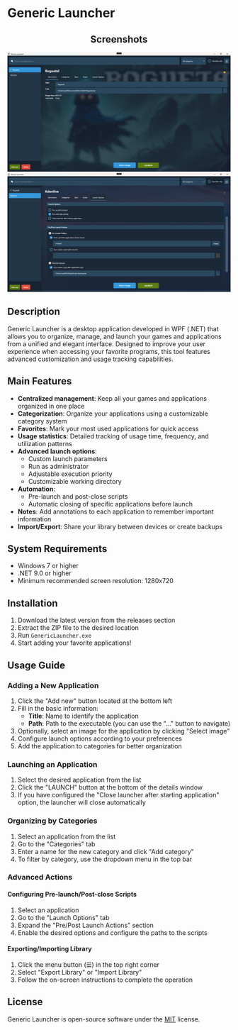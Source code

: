 # Generic Launcher

<h2 align="center">Screenshots</h2>
<p align="left">

<img src="./GenericLauncher/Captures/1.png">
<img src="./GenericLauncher/Captures/2.png">

## Description

Generic Launcher is a desktop application developed in WPF (.NET) that allows you to organize, manage, and launch your games and applications from a unified and elegant interface. Designed to improve your user experience when accessing your favorite programs, this tool features advanced customization and usage tracking capabilities.

## Main Features

- **Centralized management**: Keep all your games and applications organized in one place
- **Categorization**: Organize your applications using a customizable category system
- **Favorites**: Mark your most used applications for quick access
- **Usage statistics**: Detailed tracking of usage time, frequency, and utilization patterns
- **Advanced launch options**:
  - Custom launch parameters
  - Run as administrator
  - Adjustable execution priority
  - Customizable working directory
- **Automation**:
  - Pre-launch and post-close scripts
  - Automatic closing of specific applications before launch
- **Notes**: Add annotations to each application to remember important information
- **Import/Export**: Share your library between devices or create backups

## System Requirements

- Windows 7 or higher
- .NET 9.0 or higher
- Minimum recommended screen resolution: 1280x720

## Installation

1. Download the latest version from the releases section
2. Extract the ZIP file to the desired location
3. Run `GenericLauncher.exe`
4. Start adding your favorite applications!

## Usage Guide

### Adding a New Application

1. Click the "Add new" button located at the bottom left
2. Fill in the basic information:
   - **Title**: Name to identify the application
   - **Path**: Path to the executable (you can use the "..." button to navigate)
3. Optionally, select an image for the application by clicking "Select image"
4. Configure launch options according to your preferences
5. Add the application to categories for better organization

### Launching an Application

1. Select the desired application from the list
2. Click the "LAUNCH" button at the bottom of the details window
3. If you have configured the "Close launcher after starting application" option, the launcher will close automatically

### Organizing by Categories

1. Select an application from the list
2. Go to the "Categories" tab
3. Enter a name for the new category and click "Add category"
4. To filter by category, use the dropdown menu in the top bar

### Advanced Actions

#### Configuring Pre-launch/Post-close Scripts

1. Select an application
2. Go to the "Launch Options" tab
3. Expand the "Pre/Post Launch Actions" section
4. Enable the desired options and configure the paths to the scripts

#### Exporting/Importing Library

1. Click the menu button (☰) in the top right corner
2. Select "Export Library" or "Import Library"
3. Follow the on-screen instructions to complete the operation

## License

Generic Launcher is open-source software under the [MIT](LICENSE) license.
